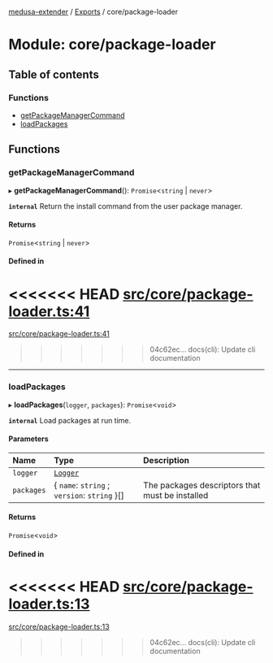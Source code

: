 [medusa-extender](../README.md) / [Exports](../modules.md) / core/package-loader

# Module: core/package-loader

## Table of contents

### Functions

- [getPackageManagerCommand](core_package_loader.md#getpackagemanagercommand)
- [loadPackages](core_package_loader.md#loadpackages)

## Functions

### getPackageManagerCommand

▸ **getPackageManagerCommand**(): `Promise`<`string` \| `never`\>

**`internal`**
Return the install command from the user package manager.

#### Returns

`Promise`<`string` \| `never`\>

#### Defined in

<<<<<<< HEAD
[src/core/package-loader.ts:41](https://github.com/adrien2p/medusa-extender/blob/8d611e7/src/core/package-loader.ts#L41)
=======
[src/core/package-loader.ts:41](https://github.com/adrien2p/medusa-extender/blob/b9aa690/src/core/package-loader.ts#L41)
>>>>>>> 04c62ec... docs(cli): Update cli documentation

___

### loadPackages

▸ **loadPackages**(`logger`, `packages`): `Promise`<`void`\>

**`internal`**
Load packages at run time.

#### Parameters

| Name | Type | Description |
| :------ | :------ | :------ |
| `logger` | [`Logger`](../classes/core_logger.Logger.md) |  |
| `packages` | { `name`: `string` ; `version`: `string`  }[] | The packages descriptors that must be installed |

#### Returns

`Promise`<`void`\>

#### Defined in

<<<<<<< HEAD
[src/core/package-loader.ts:13](https://github.com/adrien2p/medusa-extender/blob/8d611e7/src/core/package-loader.ts#L13)
=======
[src/core/package-loader.ts:13](https://github.com/adrien2p/medusa-extender/blob/b9aa690/src/core/package-loader.ts#L13)
>>>>>>> 04c62ec... docs(cli): Update cli documentation
